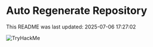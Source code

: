 # Auto Regenerate Repository

This README was last updated: 2025-07-06 17:27:02

 ![TryHackMe](https://tryhackme.com/badge/533634)